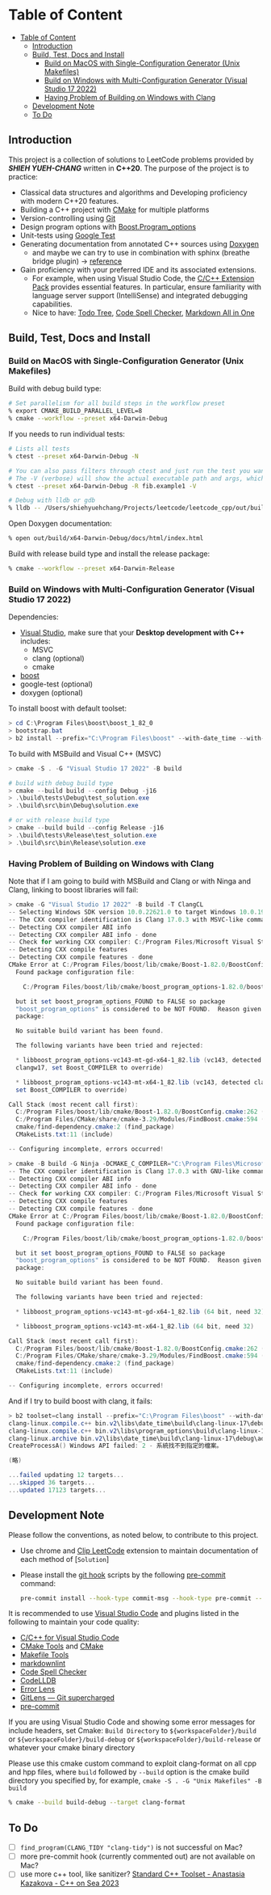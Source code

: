 # Table of Content

- [Table of Content](#table-of-content)
  - [Introduction](#introduction)
  - [Build, Test, Docs and Install](#build-test-docs-and-install)
    - [Build on MacOS with Single-Configuration Generator (Unix Makefiles)](#build-on-macos-with-single-configuration-generator-unix-makefiles)
    - [Build on Windows with Multi-Configuration Generator (Visual Studio 17 2022)](#build-on-windows-with-multi-configuration-generator-visual-studio-17-2022)
    - [Having Problem of Building on Windows with Clang](#having-problem-of-building-on-windows-with-clang)
  - [Development Note](#development-note)
  - [To Do](#to-do)

## Introduction

This project is a collection of solutions to LeetCode problems provided by ***SHIEH YUEH-CHANG*** written in **C++20**. The purpose of the project is to practice:

- Classical data structures and algorithms and Developing proficiency with modern C++20 features.
- Building a C++ project with [CMake](https://cmake.org) for multiple platforms
- Version-controlling using [Git](https://git-scm.com)
- Design program options with [Boost.Program_options](https://www.boost.org/doc/libs/1_62_0/doc/html/program_options.html)
- Unit-tests using [Google Test](https://github.com/google/googletest)
- Generating documentation from annotated C++ sources using [Doxygen](https://www.doxygen.nl)
  - and maybe we can try to use in combination with sphinx (breathe bridge plugin) -> [reference](https://devblogs.microsoft.com/cppblog/clear-functional-c-documentation-with-sphinx-breathe-doxygen-cmake/)
- Gain proficiency with your preferred IDE and its associated extensions.
  - For example, when using Visual Studio Code, the [C/C++ Extension Pack](https://marketplace.visualstudio.com/items?itemName=ms-vscode.cpptools-extension-pack) provides essential features. In particular, ensure familiarity with language server support (IntelliSense) and integrated debugging capabilities.
  - Nice to have: [Todo Tree](https://marketplace.visualstudio.com/items?itemName=Gruntfuggly.todo-tree), [Code Spell Checker](https://marketplace.visualstudio.com/items?itemName=streetsidesoftware.code-spell-checker), [Markdown All in One](https://marketplace.visualstudio.com/items?itemName=yzhang.markdown-all-in-one)

## Build, Test, Docs and Install

### Build on MacOS with Single-Configuration Generator (Unix Makefiles)

Build with debug build type:

```sh
# Set parallelism for all build steps in the workflow preset
% export CMAKE_BUILD_PARALLEL_LEVEL=8
% cmake --workflow --preset x64-Darwin-Debug
```

If you needs to run individual tests:

```sh
# Lists all tests
% ctest --preset x64-Darwin-Debug -N

# You can also pass filters through ctest and just run the test you want
# The -V (verbose) will show the actual executable path and args, which help debug the test
% ctest --preset x64-Darwin-Debug -R fib.example1 -V

# Debug with lldb or gdb
% lldb -- /Users/shiehyuehchang/Projects/leetcode/leetcode_cpp/out/build/x64-Darwin-Debug/tests/solution/tests_solution "--gtest_filter=fib.example1" "--gtest_also_run_disabled_tests"
```

Open Doxygen documentation:

```sh
% open out/build/x64-Darwin-Debug/docs/html/index.html
```

Build with release build type and install the release package:

```sh
% cmake --workflow --preset x64-Darwin-Release
```

### Build on Windows with Multi-Configuration Generator (Visual Studio 17 2022)

Dependencies:

- [Visual Studio](https://code.visualstudio.com/docs/cpp/config-msvc#_run-vs-code-outside-the-developer-command-prompt), make sure that your **Desktop development with C++** includes:
  - MSVC
  - clang (optional)
  - cmake
- [boost](https://boostorg.jfrog.io/artifactory/main/release/1.84.0/source/boost_1_84_0.7z)
- google-test (optional)
- doxygen (optional)

To install boost with default toolset:

```powershell
> cd C:\Program Files\boost\boost_1_82_0
> bootstrap.bat
> b2 install --prefix="C:\Program Files\boost" --with-date_time --with-filesystem --with-program_options --with-regex --with-system
```

To build with MSBuild and Visual C++ (MSVC)

```powershell
> cmake -S . -G "Visual Studio 17 2022" -B build

# build with debug build type
> cmake --build build --config Debug -j16
> .\build\tests\Debug\test_solution.exe
> .\build\src\bin\Debug\solution.exe

# or with release build type
> cmake --build build --config Release -j16
> .\build\tests\Release\test_solution.exe
> .\build\src\bin\Release\solution.exe
```

### Having Problem of Building on Windows with Clang

Note that if I am going to build with MSBuild and Clang or with Ninga and Clang, linking to boost libraries will fail:

```powershell
> cmake -G "Visual Studio 17 2022" -B build -T ClangCL
-- Selecting Windows SDK version 10.0.22621.0 to target Windows 10.0.19044.
-- The CXX compiler identification is Clang 17.0.3 with MSVC-like command-line
-- Detecting CXX compiler ABI info
-- Detecting CXX compiler ABI info - done
-- Check for working CXX compiler: C:/Program Files/Microsoft Visual Studio/2022/Community/VC/Tools/Llvm/x64/bin/clang-cl.exe - skipped
-- Detecting CXX compile features
-- Detecting CXX compile features - done
CMake Error at C:/Program Files/boost/lib/cmake/Boost-1.82.0/BoostConfig.cmake:141 (find_package):
  Found package configuration file:

    C:/Program Files/boost/lib/cmake/boost_program_options-1.82.0/boost_program_options-config.cmake

  but it set boost_program_options_FOUND to FALSE so package
  "boost_program_options" is considered to be NOT FOUND.  Reason given by
  package:

  No suitable build variant has been found.

  The following variants have been tried and rejected:

  * libboost_program_options-vc143-mt-gd-x64-1_82.lib (vc143, detected
  clangw17, set Boost_COMPILER to override)

  * libboost_program_options-vc143-mt-x64-1_82.lib (vc143, detected clangw17,
  set Boost_COMPILER to override)

Call Stack (most recent call first):
  C:/Program Files/boost/lib/cmake/Boost-1.82.0/BoostConfig.cmake:262 (boost_find_component)
  C:/Program Files/CMake/share/cmake-3.29/Modules/FindBoost.cmake:594 (find_package)
  cmake/find-dependency.cmake:2 (find_package)
  CMakeLists.txt:11 (include)

-- Configuring incomplete, errors occurred!
```

```powershell
> cmake -B build -G Ninja -DCMAKE_C_COMPILER="C:\Program Files\Microsoft Visual Studio\2022\Community\VC\Tools\Llvm\bin\clang.exe" -DCMAKE_CXX_COMPILER="C:\Program Files\Microsoft Visual Studio\2022\Community\VC\Tools\Llvm\bin\clang++.exe"
-- The CXX compiler identification is Clang 17.0.3 with GNU-like command-line
-- Detecting CXX compiler ABI info
-- Detecting CXX compiler ABI info - done
-- Check for working CXX compiler: C:/Program Files/Microsoft Visual Studio/2022/Community/VC/Tools/Llvm/bin/clang++.exe - skipped
-- Detecting CXX compile features
-- Detecting CXX compile features - done
CMake Error at C:/Program Files/boost/lib/cmake/Boost-1.82.0/BoostConfig.cmake:141 (find_package):
  Found package configuration file:

    C:/Program Files/boost/lib/cmake/boost_program_options-1.82.0/boost_program_options-config.cmake

  but it set boost_program_options_FOUND to FALSE so package
  "boost_program_options" is considered to be NOT FOUND.  Reason given by
  package:

  No suitable build variant has been found.

  The following variants have been tried and rejected:

  * libboost_program_options-vc143-mt-gd-x64-1_82.lib (64 bit, need 32)

  * libboost_program_options-vc143-mt-x64-1_82.lib (64 bit, need 32)

Call Stack (most recent call first):
  C:/Program Files/boost/lib/cmake/Boost-1.82.0/BoostConfig.cmake:262 (boost_find_component)
  C:/Program Files/CMake/share/cmake-3.29/Modules/FindBoost.cmake:594 (find_package)
  cmake/find-dependency.cmake:2 (find_package)
  CMakeLists.txt:11 (include)

-- Configuring incomplete, errors occurred!
```

And if I try to build boost with clang, it fails:

```powershell
> b2 toolset=clang install --prefix="C:\Program Files\boost" --with-date_time --with-filesystem --with-program_options --with-regex --with-system
clang-linux.compile.c++ bin.v2\libs\date_time\build\clang-linux-17\debug\address-model-64\link-static\threading-multi\visibility-hidden\gregorian\greg_month.obj
clang-linux.compile.c++ bin.v2\libs\program_options\build\clang-linux-17\debug\address-model-64\link-static\threading-multi\visibility-hidden\convert.obj
clang-linux.archive bin.v2\libs\date_time\build\clang-linux-17\debug\address-model-64\link-static\threading-multi\visibility-hidden\libboost_date_time-clang17-mt-d-x64-1_82.lib
CreateProcessA() Windows API failed: 2 - 系統找不到指定的檔案。

(略)

...failed updating 12 targets...
...skipped 36 targets...
...updated 17123 targets...
```

## Development Note

Please follow the conventions, as noted below, to contribute to this project.

- Use chrome and [Clip LeetCode](https://chrome.google.com/webstore/detail/clip-leetcode/cnghimckckgcmhbdokjielmhkmnagdcp/related)
   extension to maintain documentation of each method of [`Solution`]
- Please install the [git hook](https://git-scm.com/book/zh-tw/v2/Customizing-Git-Git-Hooks) scripts by the following [pre-commit](https://pre-commit.com/) command:

   ```bash
   pre-commit install --hook-type commit-msg --hook-type pre-commit --hook-type pre-push
   ```

It is recommended to use [Visual Studio Code](https://code.visualstudio.com/) and plugins listed in the following to maintain your code quality:

- [C/C++ for Visual Studio Code](https://marketplace.visualstudio.com/items?itemName=ms-vscode.cpptools)
- [CMake Tools](https://marketplace.visualstudio.com/items?itemName=ms-vscode.cmake-tools) and [CMake](https://marketplace.visualstudio.com/items?itemName=twxs.cmake)
- [Makefile Tools](https://marketplace.visualstudio.com/items?itemName=ms-vscode.makefile-tools)
- [markdownlint](https://marketplace.visualstudio.com/items?itemName=DavidAnson.vscode-markdownlint)
- [Code Spell Checker](https://marketplace.visualstudio.com/items?itemName=streetsidesoftware.code-spell-checker)
- [CodeLLDB](https://marketplace.visualstudio.com/items?itemName=vadimcn.vscode-lldb)
- [Error Lens](https://marketplace.visualstudio.com/items?itemName=usernamehw.errorlens)
- [GitLens — Git supercharged](https://marketplace.visualstudio.com/items?itemName=eamodio.gitlens)
- [pre-commit](https://marketplace.visualstudio.com/items?itemName=elagil.pre-commit-helper)

If you are using Visual Studio Code and showing some error messages for include headers, set Cmake: `Build Directory` to `${workspaceFolder}/build` or `${workspaceFolder}/build-debug` or `${workspaceFolder}/build-release` or whatever
your cmake binary directory

Please use this cmake custom command to exploit clang-format on all cpp and hpp files, where `build` followed by `--build` option is the cmake build directory you specified by, for example, `cmake -S . -G "Unix Makefiles" -B build`

```bash
% cmake --build build-debug --target clang-format
```

## To Do

- [ ] `find_program(CLANG_TIDY "clang-tidy")` is not successful on Mac?
- [ ] more pre-commit hook (currently commented out) are not available on Mac?
- [ ] use more c++ tool, like sanitizer? [Standard C++ Toolset - Anastasia Kazakova - C++ on Sea 2023](https://www.youtube.com/watch?v=kLNCphYSggY)
